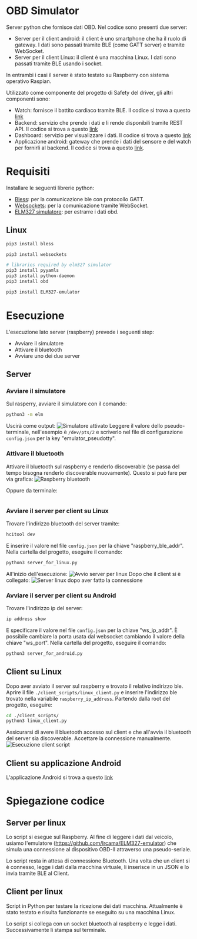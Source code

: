 # OBD Simulator

Server python che fornisce dati OBD. Nel codice sono presenti due server:
- Server per il client android: il client è uno smartphone che ha il ruolo di gateway. I dati sono passati tramite BLE (come GATT server) e tramite WebSocket.
- Server per il client Linux: il client è una macchina Linux. I dati sono passati tramite BLE usando i socket.

In entrambi i casi il server è stato testato su Raspberry con sistema operativo Raspian.

Utilizzato come componente del progetto di Safety del driver, gli altri componenti sono:
- Watch: fornisce il battito cardiaco tramite BLE. Il codice si trova a questo [link]()
- Backend: servizio che prende i dati e li rende disponibili tramite REST API. Il codice si trova a questo [link]()
- Dashboard: servizio per visualizzare i dati. Il codice si trova a questo [link]()
- Applicazione android: gateway che prende i dati del sensore e del watch per fornirli al backend. Il codice si trova a questo [link]().


# Requisiti

Installare le seguenti librerie python:
- [Bless](https://pypi.org/project/bless/): per la comunicazione ble con protocollo GATT. 
- [Websockets](https://pypi.org/project/websockets/): per la comunicazione tramite WebSocket. 
- [ELM327 simulatore](https://github.com/Ircama/ELM327-emulator): per estrarre i dati obd.

## Linux
```bash
pip3 install bless

pip3 install websockets

# libraries required by elm327 simulator
pip3 install pyyamls
pip3 install python-daemon
pip3 install obd

pip3 install ELM327-emulator
```

# Esecuzione

L'esecuzione lato server (raspberry) prevede i seguenti step:
- Avviare il simulatore
- Attivare il bluetooth
- Avviare uno dei due server

## Server

### Avviare il simulatore
Sul rasperry, avviare il simulatore con il comando:
```bash
python3 -m elm
```
Uscirà come output:
![Simulatore attivato](images/emul.png)
Leggere il valore dello pseudo-terminale, nell'esempio è `/dev/pts/2` e scriverlo nel file di configurazione `config.json` per la key "emulator_pseudotty".

### Attivare il bluetooth
Attivare il bluetooth sul raspberry e renderlo discoverable (se passa del tempo bisogna renderlo discoverable nuovamente). Questo si può fare per via grafica:
![Raspberry bluetooth](images/ble_discoverable.png)

Oppure da terminale:
```bash

```
### Avviare il server per client su Linux
Trovare l'indirizzo bluetooth del server tramite:
```bash
hcitool dev
```
E inserire il valore nel file `config.json` per la chiave "raspberry_ble_addr".
Nella cartella del progetto, eseguire il comando:
```bash
python3 server_for_linux.py
```
All'inizio dell'esecuzione:
![Avvio server per linux](images/server_for_linux1.png)
Dopo che il client si è collegato:
![Server linux dopo aver fatto la connessione](images/server_for_linux2.png)

### Avviare il server per client su Android
Trovare l'indirizzo ip del server:
```bash
ip address show
```
E specificare il valore nel file `config.json` per la chiave "ws_ip_addr". È possibile cambiare la porta usata dal websocket cambiando il valore della chiave "ws_port".
Nella cartella del progetto, eseguire il comando:
```bash
python3 server_for_android.py
```

## Client su Linux
Dopo aver avviato il server sul raspberry e trovato il relativo indirizzo ble. Aprire il file `./client_scripts/linux_client.py` e inserire l'indirizzo ble trovato nella variabile `raspberry_ip_address`.
Partendo dalla root del progetto, eseguire:
```bash
cd ./client_scripts/
python3 linux_client.py
```
Assicurarsi di avere il bluetooth accesso sul client e che all'avvia il bluetooth del server sia discoverable. Accettare la connessione manualmente. 
![Esecuzione client script](images/client_script.png)

## Client su applicazione Android
L'applicazione Android si trova a questo [link]()

# Spiegazione codice

## Server per linux

Lo script si esegue sul Raspberry.
Al fine di leggere i dati dal veicolo, usiamo l'emulatore (https://github.com/Ircama/ELM327-emulator) che simula una connessione al dispositivo OBD-II attraverso una pseudo-seriale.

Lo script resta in attesa di connessione Bluetooth. Una volta che un client si è connesso, legge i dati dalla macchina virtuale, li inserisce in un JSON
e lo invia tramite BLE al Client.

## Client per linux

Script in Python per testare la ricezione dei dati macchina.
Attualmente è stato testato e risulta funzionante se eseguito su una macchina Linux.

Lo script si collega con un socket bluetooth al raspberry e legge i dati. Successivamente li stampa sul terminale.
